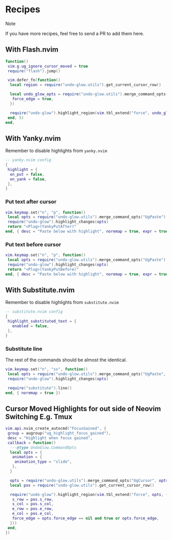 # Recipes

> [!note]
> If you have more recipes, feel free to send a PR to add them here.

## With Flash.nvim

```lua
function()
 vim.g.ug_ignore_cursor_moved = true
 require("flash").jump()

 vim.defer_fn(function()
  local region = require("undo-glow.utils").get_current_cursor_row()

  local undo_glow_opts = require("undo-glow.utils").merge_command_opts("UgSearch", {
   force_edge = true,
  })

  require("undo-glow").highlight_region(vim.tbl_extend("force", undo_glow_opts, region))
 end, 5)
end,
```

## With Yanky.nvim

Remember to disable highlights from `yanky.nvim`

```lua
-- yanky.nvim config
{
 highlight = {
  on_put = false,
  on_yank = false,
 },
}
```

### Put text after cursor

```lua
vim.keymap.set("n", "p", function()
 local opts = require("undo-glow.utils").merge_command_opts("UgPaste")
 require("undo-glow").highlight_changes(opts)
 return "<Plug>(YankyPutAfter)"
end, { desc = "Paste below with highlight", noremap = true, expr = true })
```

### Put text before cursor

```lua
vim.keymap.set("n", "p", function()
 local opts = require("undo-glow.utils").merge_command_opts("UgPaste")
 require("undo-glow").highlight_changes(opts)
 return "<Plug>(YankyPutBefore)"
end, { desc = "Paste below with highlight", noremap = true, expr = true })
```

## With Substitute.nvim

Remember to disable highlights from `substitute.nvim`

```lua
-- substitute.nvim config
{
 highlight_substituted_text = {
   enabled = false,
 },
}
```

### Substitute line

The rest of the commands should be almost the identical.

```lua
vim.keymap.set("n", "ss", function()
 local opts = require("undo-glow.utils").merge_command_opts("UgPaste", {}) -- Set this to whatever hlgroup you like
 require("undo-glow").highlight_changes(opts)

 require("substitute").line()
end, { noremap = true })
```

## Cursor Moved Highlights for out side of Neovim Switching E.g. Tmux

```lua
vim.api.nvim_create_autocmd("FocusGained", {
 group = augroup("ug_highlight_focus_gained"),
 desc = "Highlight when focus gained",
 callback = function()
  ---@type UndoGlow.CommandOpts
  local opts = {
   animation = {
    animation_type = "slide",
   },
  }

  opts = require("undo-glow.utils").merge_command_opts("UgCursor", opts)
  local pos = require("undo-glow.utils").get_current_cursor_row()

  require("undo-glow").highlight_region(vim.tbl_extend("force", opts, {
   s_row = pos.s_row,
   s_col = pos.s_col,
   e_row = pos.e_row,
   e_col = pos.e_col,
   force_edge = opts.force_edge == nil and true or opts.force_edge,
  }))
 end,
})
```

